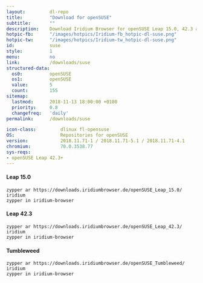 ```yaml
---
layout:			dl-repo
title:			"Download for openSUSE"
subtitle:		""
description:	Download Iridium Browser for openSUSE Leap 15.0, 42.3 and Tumbleweed. Install package from repository using the command line.
hotpic-fb:		"/images/hotpics/Iridium-fb_hotpic-dl-suse.png"
hotpic-tw:		"/images/hotpics/Iridium-tw_hotpic-dl-suse.png"
id:				suse
style:			1
menu:			no
link:			/downloads/suse
structured-data:
  os0:			openSUSE
  os1:			openSUSE
  value:		5
  count:		155
sitemap:
  lastmod:		2018-11-13 18:00:00 +0100
  priority:		0.8
  changefreq:	'daily'
permalink:		/downloads/suse

icon-class:			dlinux fl-opensuse
OS: 				Repositories for openSUSE
version:			2018.11.71-1 / 2018.11.71-5.1 / 2018.11.71-4.1
chromium:			70.0.3538.77
sys-reqs:
- openSUSE Leap 42.3+
---
```


#### Leap 15.0 #
	
	zypper ar https://downloads.iridiumbrowser.de/openSUSE_Leap_15.0/ iridium
	zypper in iridium-browser
     
#### Leap 42.3 #
	
	zypper ar https://downloads.iridiumbrowser.de/openSUSE_Leap_42.3/ iridium
	zypper in iridium-browser
     
#### Tumbleweed #
	
	zypper ar https://downloads.iridiumbrowser.de/openSUSE_Tumbleweed/ iridium
	zypper in iridium-browser
